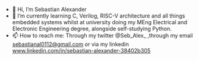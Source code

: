 - 👋 Hi, I’m Sebastian Alexander
- 🌱 I’m currently learning C, Verilog, RISC-V architecture and all things embedded systems whilst at university doing my MEng Electrical and Electronic Engineering degree, alongside self-studying Python.
- 📫 How to reach me: Through my twitter @Seb_Alex_ ,through my email sebastianal0112@gmail.com or via my linkedin www.linkedin.com/in/sebastian-alexander-38402b305

<!---
Sebastian-JE-Alexander/Sebastian-JE-Alexander is a ✨ special ✨ repository because its `README.md` (this file) appears on your GitHub profile.
You can click the Preview link to take a look at your changes.
--->
